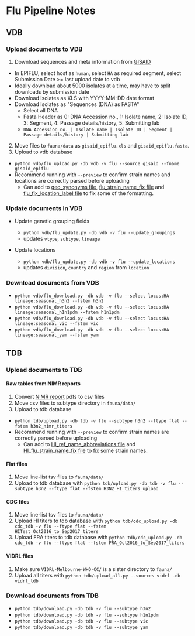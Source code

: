 # Flu Pipeline Notes

## VDB

### Upload documents to VDB

1. Download sequences and meta information from [GISAID](http://platform.gisaid.org/)
  * In EPIFLU, select host as `human`, select `HA` as required segment, select Submission Date >= last upload date to vdb
  * Ideally download about 5000 isolates at a time, may have to split downloads by submission date
  * Download Isolates as XLS with YYYY-MM-DD date format
  * Download Isolates as "Sequences (DNA) as FASTA"
    * Select all DNA
    * Fasta Header as 0: DNA Accession no., 1: Isolate name, 2: Isolate ID, 3: Segment, 4: Passage details/history, 5: Submitting lab
    * `DNA Accession no. | Isolate name | Isolate ID | Segment | Passage details/history | Submitting lab`
2. Move files to `fauna/data` as `gisaid_epiflu.xls` and `gisaid_epiflu.fasta`.
3. Upload to vdb database
  * `python vdb/flu_upload.py -db vdb -v flu --source gisaid --fname gisaid_epiflu`
  * Recommend running with `--preview` to confirm strain names and locations are correctly parsed before uploading
  	* Can add to [geo_synonyms file](source-data/geo_synonyms.tsv), [flu_strain_name_fix file](source-data/flu_strain_name_fix.tsv) and [flu_fix_location_label file](source-data/flu_fix_location_label.tsv) to fix some of the formatting.

### Update documents in VDB

* Update genetic grouping fields
  * `python vdb/flu_update.py -db vdb -v flu --update_groupings`
  * updates `vtype`, `subtype`, `lineage`

* Update locations
  * `python vdb/flu_update.py -db vdb -v flu --update_locations`
  * updates `division`, `country` and `region` from `location`

### Download documents from VDB

* `python vdb/flu_download.py -db vdb -v flu --select locus:HA lineage:seasonal_h3n2 --fstem h3n2`
* `python vdb/flu_download.py -db vdb -v flu --select locus:HA lineage:seasonal_h1n1pdm --fstem h1n1pdm`
* `python vdb/flu_download.py -db vdb -v flu --select locus:HA lineage:seasonal_vic --fstem vic`
* `python vdb/flu_download.py -db vdb -v flu --select locus:HA lineage:seasonal_yam --fstem yam`

## TDB

### Upload documents to TDB

#### Raw tables from NIMR reports

1. Convert [NIMR report](https://www.crick.ac.uk/research/worldwide-influenza-centre/annual-and-interim-reports/) pdfs to csv files
2. Move csv files to subtype directory in `fauna/data/`
3. Upload to tdb database
  * `python tdb/upload.py -db tdb -v flu --subtype h3n2 --ftype flat --fstem h3n2_nimr_titers`
  * Recommend running with `--preview` to confirm strain names are correctly parsed before uploading
  	* Can add to [HI_ref_name_abbreviations file](source-data/HI_ref_name_abbreviations.tsv) and [HI_flu_strain_name_fix file](source-data/HI_flu_strain_name_fix.tsv) to fix some strain names.

#### Flat files

1. Move line-list tsv files to `fauna/data/`
2. Upload to tdb database with `python tdb/upload.py -db tdb -v flu --subtype h3n2 --ftype flat --fstem H3N2_HI_titers_upload`

#### CDC files

1. Move line-list tsv files to `fauna/data/`
2. Upload HI titers to tdb database with `python tdb/cdc_upload.py -db cdc_tdb -v flu --ftype flat --fstem HITest_Oct2016_to_Sep2017_titers`
3. Upload FRA titers to tdb database with `python tdb/cdc_upload.py -db cdc_tdb -v flu --ftype flat --fstem FRA_Oct2016_to_Sep2017_titers`

#### VIDRL files

1. Make sure `VIDRL-Melbourne-WHO-CC/` is a sister directory to `fauna/`
2. Upload all titers with `python tdb/upload_all.py --sources vidrl -db vidrl_tdb`

### Download documents from TDB

* `python tdb/download.py -db tdb -v flu --subtype h3n2`
* `python tdb/download.py -db tdb -v flu --subtype h1n1pdm`
* `python tdb/download.py -db tdb -v flu --subtype vic`
* `python tdb/download.py -db tdb -v flu --subtype yam`
